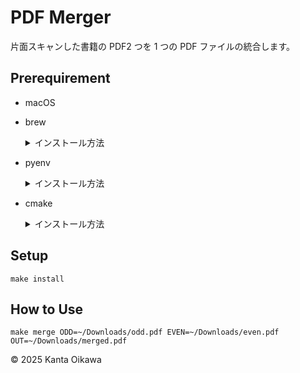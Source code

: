 # PDF Merger

片面スキャンした書籍の PDF2 つを 1 つの PDF ファイルの統合します。

## Prerequirement

- macOS
- brew
  <details>
  <summary>インストール方法</summary>

  ```
  /bin/bash -c "$(curl -fsSL https://raw.githubusercontent.com/Homebrew/install/HEAD/install.sh)"
  echo 'eval $(/opt/homebrew/bin/brew shellenv)' >> ~/.zprofile
  eval $(/opt/homebrew/bin/brew shellenv)
  ```

  </details>

- pyenv
  <details>
  <summary>インストール方法</summary>

  ```
  brew update
  brew install pyenv
  echo 'export PYENV_ROOT="$HOME/.pyenv"' >> ~/.zshrc
  echo '[[ -d $PYENV_ROOT/bin ]] && export PATH="$PYENV_ROOT/bin:$PATH"' >> ~/.zshrc
  echo 'eval "$(pyenv init - zsh)"' >> ~/.zshrc
  ```

  </details>

- cmake
  <details>
  <summary>インストール方法</summary>

  ```
  brew update
  brew install cmake
  ```

  </details>

## Setup

```
make install
```

## How to Use

```
make merge ODD=~/Downloads/odd.pdf EVEN=~/Downloads/even.pdf OUT=~/Downloads/merged.pdf
```

&copy; 2025 Kanta Oikawa
